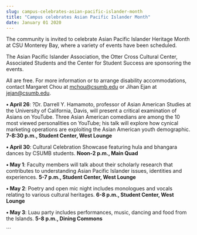 ```yaml
---
slug: campus-celebrates-asian-pacific-islander-month
title: "Campus celebrates Asian Pacific Islander Month"
date: January 01 2020
---
```


 
<p>
  The community is invited to celebrate Asian Pacific Islander Heritage Month at
  CSU Monterey Bay, where a variety of events have been scheduled.
</p>
<p>
  The Asian Pacific Islander Association, the Otter Cross Cultural Center,
  Associated Students and the Center for Student Success are sponsoring the
  events.
</p>
<p>
  All are free. For more information or to arrange disability accommodations,
  contact Margaret Chou at
  <a
    href="mai&#108;&#116;&#111;&#58;&#109;&#99;&#104;&#111;&#117;&#64;&#99;&#115;&#117;&#109;&#98;&#x2e;&#x65;&#x64;&#x75;"
    >mchou@csumb.edu</a
  >
  or Jihan Ejan at
  <a
    href="&#109;&#x61;&#105;&#x6c;&#116;&#x6f;&#58;&#x6a;&#101;&#x6a;&#97;&#x6e;&#64;&#x63;s&#117;&#x6d;&#98;&#x2e;&#101;&#x64;&#117;"
    >jejan@csumb.edu</a
  >.
</p>
<p>
  <strong>• April 26</strong>: ?Dr. Darrell Y. Hamamoto, professor of Asian
  American Studies at the University of California, Davis, will present a
  critical examination of Asians on YouTube. Three Asian American comedians are
  among the 10 most viewed personalities on YouTube; his talk will explore how
  cynical marketing operations are exploiting the Asian American youth
  demographic. <strong>7-8:30 p.m., Student Center, West Lounge</strong>
</p>
<p>
  <strong>• April 30</strong>: Cultural Celebration Showcase featuring hula and
  bhangara dances by CSUMB students. <strong>Noon-2 p.m., Main Quad</strong>
</p>
<p>
  <strong>• May 1</strong>: Faculty members will talk about their scholarly
  research that contributes to understanding Asian Pacific Islander issues,
  identities and experiences.
  <strong>5-7 p.m., Student Center, West Lounge</strong>
</p>
<p>
  <strong>• May 2</strong>: Poetry and open mic night includes monologues and
  vocals relating to various cultural heritages.
  <strong>6-8 p.m., Student Center, West Lounge</strong>
</p>
<p>
  <strong>• May 3</strong>: Luau party includes performances, music, dancing and
  food from the Islands. <strong>5-8 p.m., Dining Commons</strong>
</p>
<p></p>
```

